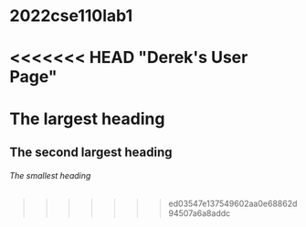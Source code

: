 # 2022cse110lab1
<<<<<<< HEAD
"Derek's User Page"
=======

# The largest heading
## The second largest heading
###### The smallest heading

>>>>>>> ed03547e137549602aa0e68862d94507a6a8addc
